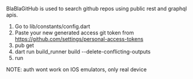 
BlaBlaGitHub is used to search github repos using public rest and graphql apis. 

1. Go to lib/constants/config.dart
2. Paste your new generated access git token from https://github.com/settings/personal-access-tokens
3. pub get
4. dart run build_runner build --delete-conflicting-outputs              
5. run

NOTE: 
 auth wont work on IOS emulators, only real device 